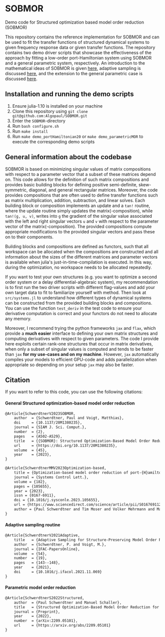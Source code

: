 # SOBMOR

Demo code for Structured optimization based model order reduction (SOBMOR)

This repository contains the reference implementation for SOBMOR and can be used to fit the transfer functions of structured dynamical systems to given frequency response data or given transfer functions. The repository contains two demo driver scripts that showcase the effectiveness of the approach by fitting a low-order port-Hamiltonian system using SOBMOR and a general parametric system, respectively. An introduction to the mathematical ideas of SOBMOR is given [here](https://www.doi.org/10.1137/20M1380235), adaptive sampling is discussed [here](https://www.doi.org/10.1016/j.ifacol.2021.11.069), and the extension to the general parametric case is discussed [here](https://arxiv.org/abs/2209.05101).

## Installation and running the demo scripts

1. Ensure julia-1.10 is installed on your machine
2. Clone this repository using `git clone git@github.com:Algopaul/SOBMOR.git`
3. Enter the `SOBMOR`-directory 
4. Run `bash configure.sh`
5. Run `make install`
4. Run `make demo_portHamiltonian20` or `make demo_parametricMOR` to execute the corresponding demo scripts

## General information about the codebase

SOBMOR is based on minimizing singular values of matrix compositions with respect to a parameter vector that a subset of these matrices depend on. This code allows for the definition of such matrix compositions and provides basic building blocks for defining positive semi-definite, skew-symmetric, diagonal, and general rectangular matrices. Moreover, the code provides compositions that are often used to define transfer functions such as matrix multiplication, addition, subtraction, and linear solves. Each building block or composition implements an update and a `tan!` routine, where the update routine simply updates the matrix(-composition), while `tan!(g, u, v)`, writes into `g` the gradient of the singular value associated with the left and right singular vectors `u` and `v` with respect to the parameter vector of the matrix(-composition). The provided compositions compute appropriate modifications to the provided singular vectors and pass these on to their components.

Building blocks and compositions are defined as functors, such that all workspace can be allocated when the compositions are constructed and all information about the sizes of the different matrices and parameter vectors is available when julia's just-in-time-compilation is executed. In this way, during the optimization, no workspace needs to be allocated repeatedly.

If you want to test your own structures (e.g. you want to optimize a second order system or a delay differential-algebraic system), my recommendation is to first run the two driver scripts with different flag-values and add your own target data to fit to familiarize yourself with method. Then look at `src/systems.jl` to understand how different types of dynamical systems can be constructed from the provided building blocks and compositions. You can use the function `test_deriv` in the test code to ensure your derivative computation is correct and your functors do not need to allocate any memory.

Moreover, I recommend trying the python frameworks `jax` and `flax`, which provide a **much easier** interface to defining your own matrix structures and computing derivatives with respect to given parameters. The code I provide here exploits certain rank-one structures that occur in matrix derivatives, when only a subset of singular values is computed and tends to be faster than `jax` **for my use-cases and on my machine**. However, `jax` automatically compiles your models to efficient GPU-code and adds parallelization when appropriate so depending on your setup `jax` may also be faster.

## Citation

If you want to refer to this code, you can use the following citations:

#### General Structured optimization-based model order reduction
```latex
@Article{SchwerdtnerV2023SOBMOR,
    author	= {Schwerdtner, Paul and Voigt, Matthias},
    doi		= {10.1137/20M1380235},
    journal	= {SIAM J. Sci. Comput.},
    number	= {2},
    pages	= {A502-A529},
    title	= {{SOBMOR}: Structured Optimization-Based Model Order Reduction},
    url		= {https://doi.org/10.1137/20M1380235},
    volume	= {45},
    year	= {2023},
}

@Article{SchwerdtnerMMV2023Optimization-based,
    title = {Optimization-based model order reduction of port-{H}amiltonian descriptor systems},
    journal = {Systems Control Lett.},
    volume = {182},
    pages = {105655},
    year = {2023},
    issn = {0167-6911},
    doi = {10.1016/j.sysconle.2023.105655},
    url = {https://www.sciencedirect.com/science/article/pii/S0167691123002025},
    author = {Paul Schwerdtner and Tim Moser and Volker Mehrmann and Matthias Voigt},
}
```

#### Adaptive sampling routine
```latex
@Article{SchwerdtnerV2021Adaptive,
    title	= {Adaptive Sampling for Structure-Preserving Model Order Reduction of Port-{H}amiltonian Systems},
    author	= {Schwerdtner, P. and Voigt, M.},
    journal	= {IFAC-PapersOnline},
    volume	= {54},
    number	= {19},
    pages	= {143--148},
    year	= {2021},
    doi		= {10.1016/j.ifacol.2021.11.069}
}
```
#### Parametric model order reduction
```latex
@Article{SchwerdtnerS2022Structured,
    author	= {Paul Schwerdtner and Manuel Schaller},
    title	= {Structured Optimization-Based Model Order Reduction for Parametric Systems},
    journal	= {Preprint},
    year	= {2022},
    number	= {arXiv:2209.05101},
    url		= {https://arxiv.org/abs/2209.05101}
}
```
